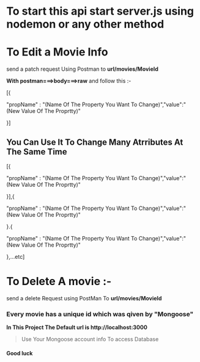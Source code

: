 # To start this api start server.js using nodemon or any other method
# To Edit a Movie Info 
send a patch request Using Postman to  **url/movies/MovieId**

**With postman===>body===>raw**
and follow this :-
 
 [{ 	

"propName" : "(Name Of The Property You Want To Change)","value":"(New Value Of The Proprtty)"

 }]

 ## You Can Use It To Change Many Atrributes At The Same Time 

 [{ 	

"propName" : "(Name Of The Property You Want To Change)","value":"(New Value Of The Proprtty)"

 }],{ 	

"propName" : "(Name Of The Property You Want To Change)","value":"(New Value Of The Proprtty)"

 }.{ 	

"propName" : "(Name Of The Property You Want To Change)","value":"(New Value Of The Proprtty)"

 },...etc]
 # To Delete A movie :-
 
 send a delete Request using PostMan To **url/movies/MovieId**

 ### Every movie has a unique id which was qiven by "Mongoose" 

  **In This Project The Default url is http://localhost:3000**
  >Use Your Mongoose account info To access Database
  #### Good luck 
  
